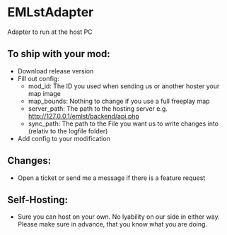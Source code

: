 # EMLstAdapter
Adapter to run at the host PC

## To ship with your mod:
- Download release version
- Fill out config:
	- mod_id: The ID you used when sending us or another hoster your map image
	- map_bounds: Nothing to change if you use a full freeplay map
	- server_path: The path to the hosting server e.g. http://127.0.0.1/emlst/backend/api.php 
	- sync_path: The path to the File you want us to write changes into (relativ to the logfile folder)
- Add config to your modification

## Changes:
- Open a ticket or send me a message if there is a feature request

## Self-Hosting:
- Sure you can host on your own. No lyability on our side in either way. Please make sure in advance, that you know what you are doing.